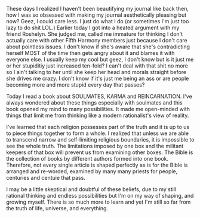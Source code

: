 These days I realized I haven't been beautifying my journal like back then, how I was so obsessed with making my journal aesthetically pleasing but now? Geez, I could care less. I just do what I do (or sometimes I'm just too lazy to do shit LOL.) Earlier today I got into a heated argument with my friend Roshelyn. She judged me, called me immature for thinking I don't actually care with other Fifth Harmony members just because I don't care about pointless issues. I don't know if she's aware that she's contradicting herself MOST of the time then gets angry about it and blames it with everyone else. I usually keep my cool but geez, I don't know but is it just me or her stupiditiy just increased ten-fold? I can't deal with that shit no more so I ain't talking to her until she keep her head and morals straight before she drives me crazy. I don't know if it's just me being an ass or are people becoming more and more stupid every day that passes? 

Today I read a book about SOULMATES, KARMA and REINCARNATION. I've always wondered about these things especially with soulmates and this book opened my mind to many possibilities. It made me open-minded with things that limit me from thinking like a modern rationalist's view of reality. 

I've learned that each religion possesses part of the truth and it is up to us to piece things together to form a whole. I realized that unless we are able to transcend narrow and self-limiting religious boundaries, it is impossible to see the whole truth. The limitations imposed by one box and the militant keepers of that box will prevent us from examining other boxes. The Bible is the collection of books by different authors formed into one book. Therefore, not every single article is shaped perfectly as is for the Bible is arranged and re-worded, examined by many many priests for people, centuries and centuie that pass. 

I may be a little skeptical and doubtful of these beliefs, due to my still rational thinking and endless possibilities but I'm on my way of shaping, and growing myself. There is so much more to learn and yet I'm still so far from the truth of life, universe, and everything. 